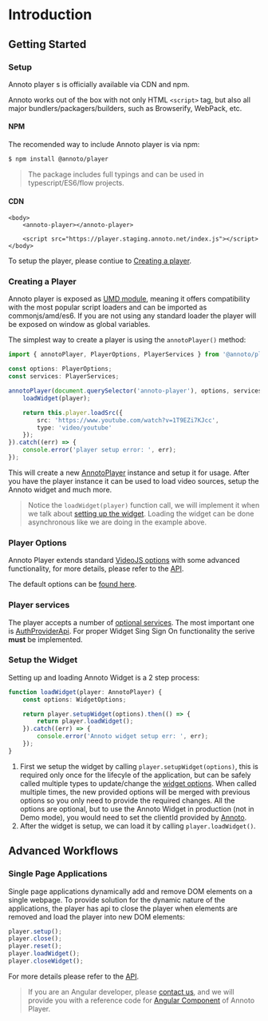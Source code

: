 # Introduction

## Getting Started

### Setup

Annoto player s is officially available via CDN and npm.

Annoto works out of the box with not only HTML `<script>` tag, but also all major bundlers/packagers/builders, such as Browserify, WebPack, etc.

#### NPM

The recomended way to include Annoto player is via npm:

```bash
$ npm install @annoto/player
```

> The package includes full typings and can be used in typescript/ES6/flow projects.

#### CDN

```markup
<body>
    <annoto-player></annoto-player>

    <script src="https://player.staging.annoto.net/index.js"></script>
</body>
```

To setup the player, please contiue to [Creating a player](./#creating-a-player).

### Creating a Player

Annoto player is exposed as [UMD module](https://github.com/umdjs/umd), meaning it offers compatibility with the most popular script loaders and can be imported as commonjs/amd/es6. If you are not using any standard loader the player will be exposed on window as global variables.

The simplest way to create a player is using the `annotoPlayer()` method:

```typescript
import { annotoPlayer, PlayerOptions, PlayerServices } from '@annoto/player';

const options: PlayerOptions;
const services: PlayerServices;

annotoPlayer(document.querySelector('annoto-player'), options, services).then((player: AnnotoPlayer) => {
    loadWidget(player); 

    return this.player.loadSrc({
        src: 'https://www.youtube.com/watch?v=1T9EZi7KJcc',
        type: 'video/youtube'
    });
}).catch((err) => {
    console.error('player setup error: ', err);
});
```

This will create a new [AnnotoPlayer](annotoplayer/) instance and setup it for usage. After you have the player instance it can be used to load video sources, setup the Annoto widget and much more.

> Notice the `loadWidget(player)` function call, we will implement it when we talk about [setting up the widget](./#setup-the-widget). Loading the widget can be done asynchronous like we are doing in the example above.

### Player Options

Annoto Player extends standard [VideoJS options](https://docs.videojs.com/tutorial-options.html) with some advanced functionality, for more details, please refer to the [API](annotoplayer/annotoplayer.playeroptions.md).

The default options can be [found here](annotoplayer/#default_player_options).

### Player services

The player accepts a number of [optional services](annotoplayer/annotoplayer.playerservices.md). The most important one is [AuthProviderApi](annotoplayer/annotoplayer.authproviderapi.md). For proper Widget Sing Sign On functionality the serive **must** be implemented.

### Setup the Widget

Setting up and loading Annoto Widget is a 2 step process:

```typescript
function loadWidget(player: AnnotoPlayer) {
    const options: WidgetOptions;

    return player.setupWidget(options).then(() => {
        return player.loadWidget();
    }).catch((err) => {
        console.error('Annoto widget setup err: ', err);
    });
}
```

1. First we setup the widget by calling `player.setupWidget(options)`, this is required only once for the lifecyle of the application, but can be safely called multiple types to update/change the [widget options](./#interfaces/annotoplayer.widgetoptions.md). When called multiple times, the new provided options will be merged with previous options so you only need to provide the required changes. All the options are optional, but to use the Annoto Widget in production \(not in Demo mode\), you would need to set the clientId provided by [Annoto](https://annoto.net).
2. After the widget is setup, we can load it by calling `player.loadWidget()`.

## Advanced Workflows

### Single Page Applications

Single page applications dynamically add and remove DOM elements on a single webpage. To provide solution for the dynamic nature of the applications, the player has api to close the player when elements are removed and load the player into new DOM elements:

```typescript
player.setup();
player.close();
player.reset();
player.loadWidget();
player.closeWidget();
```

For more details please refer to the [API](annotoplayer/annotoplayer.annotoplayer-1.md).

> If you are an Angular developer, please [contact us](https://annoto.net), and we will provide you with a reference code for [Angular Component](https://angular.io/guide/architecture-components) of Annoto Player.

